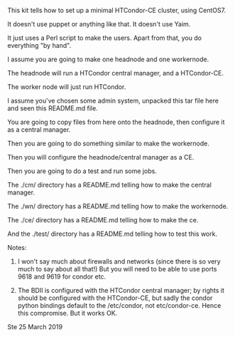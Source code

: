 This kit tells how to set up a minimal HTCondor-CE cluster, using CentOS7.

It doesn't use puppet or anything like that. It doesn't use Yaim.

It just uses a Perl script to make the users. Apart from that, you do everything "by hand".

I assume you are going to make one headnode and one workernode.

The headnode will run a HTCondor central manager, and a HTCondor-CE.

The worker node will just run HTCondor.

I assume you've chosen some admin system, unpacked this tar file here and seen this README.md file.

You are going to copy files from here onto the headnode, then configure it as a central manager.

Then you are going to do something similar to make the workernode.  

Then you will configure the headnode/central manager as a CE.

Then you are going to do a test and run some jobs.

The ./cm/ directory has a README.md telling how to make the central manager.

The ./wn/ directory has a README.md telling how to make the workernode.

The ./ce/ directory has a README.md telling how to make the ce.

And the ./test/ directory has a README.md telling how to test this work.

Notes: 

1) I won't say much about firewalls and networks (since there 
is so very much to say about all that!) But you will need to be able 
to use ports 9618 and 9619 for condor etc.

2) The BDII is configured with the HTCondor central manager; by rights it
should be configured with the HTCondor-CE, but sadly the condor python bindings
default to the /etc/condor, not etc/condor-ce. Hence this compromise. But
it works OK.

Ste
25 March 2019

